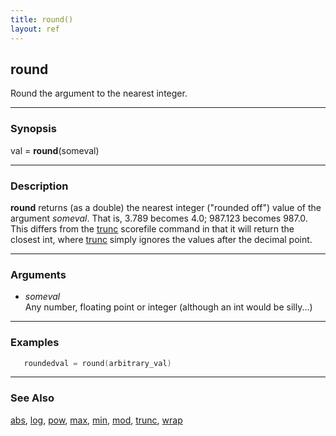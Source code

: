 ```yaml
---
title: round()
layout: ref
---
```


## round

Round the argument to the nearest integer.

-----

### Synopsis

val = **round**(someval)

-----

### Description

**round** returns (as a double) the nearest integer ("rounded off")
value of the argument *someval*. That is, 3.789 becomes 4.0; 987.123 becomes
987.0. This differs from the [trunc](trunc.html) scorefile command in
that it will return the closest int, where [trunc](trunc.html) simply
ignores the values after the decimal point.

-----

### Arguments

  - *someval*  
    Any number, floating point or integer (although an int would be
    silly...)

-----

### Examples

```cpp
   roundedval = round(arbitrary_val)
```

-----

### See Also

[abs](abs.html), [log](log.html), [pow](pow.html), [max](max.html),
[min](min.html), [mod](mod.html), [trunc](trunc.html), [wrap](wrap.html)
